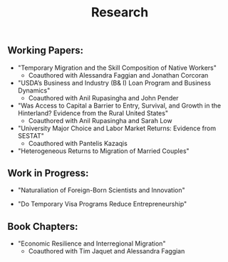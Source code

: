 ﻿---
layout: page
title: Research
permalink: /research/
---
## Working Papers: 
* "Temporary Migration and the Skill Composition of Native Workers"
	* Coauthored with Alessandra Faggian and Jonathan Corcoran
* "USDA’s Business and Industry (B& I) Loan Program and Business Dynamics"
	* Coauthored with Anil Rupasingha and John Pender
* "Was Access to Capital a Barrier to Entry, Survival, and Growth in the Hinterland? Evidence from the Rural United States"
	* Coauthored with Anil Rupasingha and Sarah Low
* "University Major Choice and Labor Market Returns: Evidence from SESTAT"
	* Coauthored with Pantelis Kazaqis
* "Heterogeneous Returns to Migration of Married Couples"

## Work in Progress:
* "Naturaliation of Foreign-Born Scientists and Innovation"

* "Do Temporary Visa Programs Reduce Entrepreneurship"

## Book Chapters:
* "Economic Resilience and Interregional Migration"
	* Coauthored with Tim Jaquet and Alessandra Faggian